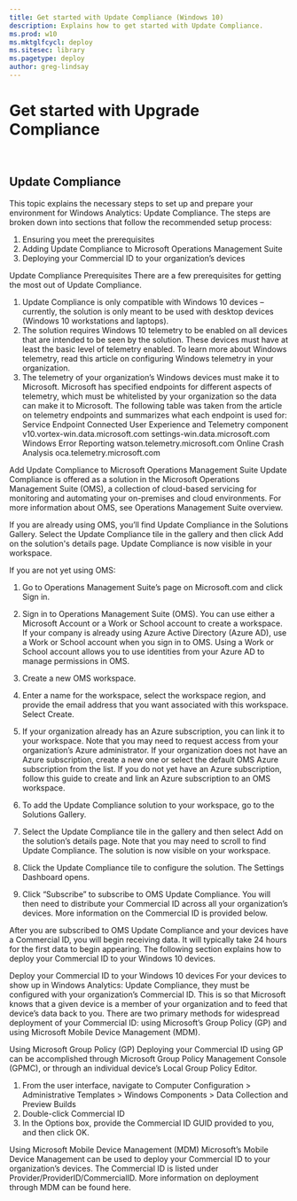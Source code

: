 ```yaml
---
title: Get started with Update Compliance (Windows 10)
description: Explains how to get started with Update Compliance.
ms.prod: w10
ms.mktglfcycl: deploy
ms.sitesec: library
ms.pagetype: deploy
author: greg-lindsay
---
```


# Get started with Upgrade Compliance
 
## Update Compliance

This topic explains the necessary steps to set up and prepare your environment for Windows Analytics: Update Compliance. The steps are broken down into sections that follow the recommended setup process:
1.	Ensuring you meet the prerequisites
2.	Adding Update Compliance to Microsoft Operations Management Suite
3.	Deploying your Commercial ID to your organization’s devices

Update Compliance Prerequisites
There are a few prerequisites for getting the most out of Update Compliance. 
1)	Update Compliance is only compatible with Windows 10 devices – currently, the solution is only meant to be used with desktop devices (Windows 10 workstations and laptops). 
2)	The solution requires Windows 10 telemetry to be enabled on all devices that are intended to be seen by the solution. These devices must have at least the basic level of telemetry enabled. To learn more about Windows telemetry, read this article on configuring Windows telemetry in your organization. 
3)	The telemetry of your organization’s Windows devices must make it to Microsoft. Microsoft has specified endpoints for different aspects of telemetry, which must be whitelisted by your organization so the data can make it to Microsoft. The following table was taken from the article on telemetry endpoints and summarizes what each endpoint is used for:
Service	Endpoint
Connected User Experience and Telemetry component	v10.vortex-win.data.microsoft.com
settings-win.data.microsoft.com
Windows Error Reporting	watson.telemetry.microsoft.com
Online Crash Analysis	oca.telemetry.microsoft.com


Add Update Compliance to Microsoft Operations Management Suite
Update Compliance is offered as a solution in the Microsoft Operations Management Suite (OMS), a collection of cloud-based servicing for monitoring and automating your on-premises and cloud environments. For more information about OMS, see Operations Management Suite overview. 

If you are already using OMS, you’ll find Update Compliance in the Solutions Gallery. Select the Update Compliance tile in the gallery and then click Add on the solution's details page. Update Compliance is now visible in your workspace.

If you are not yet using OMS:


1.	Go to Operations Management Suite’s page on Microsoft.com and click Sign in.

2.	Sign in to Operations Management Suite (OMS). You can use either a Microsoft Account or a Work or School account to create a workspace. If your company is already using Azure Active Directory (Azure AD), use a Work or School account when you sign in to OMS. Using a Work or School account allows you to use identities from your Azure AD to manage permissions in OMS.

3.	Create a new OMS workspace. 

4.	Enter a name for the workspace, select the workspace region, and provide the email address that you want associated with this workspace. Select Create.

5.	If your organization already has an Azure subscription, you can link it to your workspace. Note that you may need to request access from your organization’s Azure administrator. If your organization does not have an Azure subscription, create a new one or select the default OMS Azure subscription from the list. If you do not yet have an Azure subscription, follow this guide to create and link an Azure subscription to an OMS workspace.

6.	To add the Update Compliance solution to your workspace, go to the Solutions Gallery. 

7.	Select the Update Compliance tile in the gallery and then select Add on the solution’s details page. Note that you may need to scroll to find Update Compliance. The solution is now visible on your workspace. 

8.	Click the Update Compliance tile to configure the solution. The Settings Dashboard opens.

9.	Click “Subscribe” to subscribe to OMS Update Compliance. You will then need to distribute your Commercial ID across all your organization’s devices. More information on the Commercial ID is provided below.

After you are subscribed to OMS Update Compliance and your devices have a Commercial ID, you will begin receiving data. It will typically take 24 hours for the first data to begin appearing. The following section explains how to deploy your Commercial ID to your Windows 10 devices.

Deploy your Commercial ID to your Windows 10 devices
For your devices to show up in Windows Analytics: Update Compliance, they must be configured with your organization’s Commercial ID. This is so that Microsoft knows that a given device is a member of your organization and to feed that device’s data back to you. There are two primary methods for widespread deployment of your Commercial ID: using Microsoft’s Group Policy (GP) and using Microsoft Mobile Device Management (MDM). 

Using Microsoft Group Policy (GP)
Deploying your Commercial ID using GP can be accomplished through Microsoft Group Policy Management Console (GPMC), or through an individual device’s Local Group Policy Editor.
1)	From the user interface, navigate to Computer Configuration > Administrative Templates > Windows Components > Data Collection and Preview Builds
2)	Double-click Commercial ID
3)	In the Options box, provide the Commercial ID GUID provided to you, and then click OK.

Using Microsoft Mobile Device Management (MDM)
Microsoft’s Mobile Device Management can be used to deploy your Commercial ID to your organization’s devices. The Commercial ID is listed under Provider/ProviderID/CommercialID. More information on deployment through MDM can be found here.  



